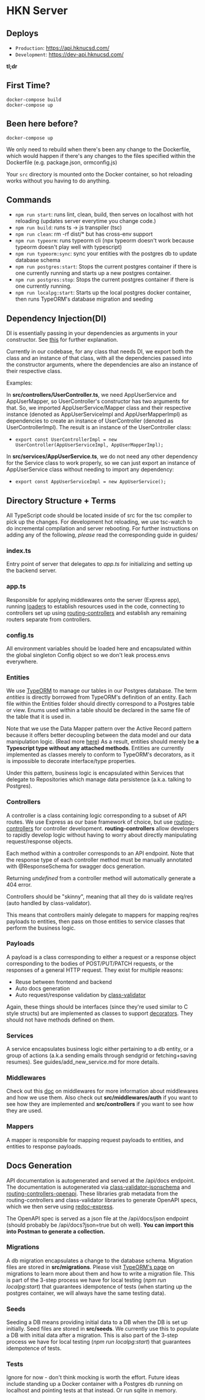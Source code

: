 # HKN Server

## Deploys

- `Production`: https://api.hknucsd.com/
- `Development`: https://dev-api.hknucsd.com/

**tl;dr**

## First Time?

```
docker-compose build
docker-compose up
```

## Been here before?

```
docker-compose up
```

We only need to rebuild when there's been any change to the Dockerfile, which would happen if
there's any changes to the files specified within the Dockerfile (e.g. package.json, ormconfig.js)

Your `src` directory is mounted onto the Docker container, so hot reloading works without you having
to do anything.

## Commands

- `npm run start`: runs lint, clean, build, then serves on localhost with hot reloading (updates server everytime you change code.)
- `npm run build`: runs ts -> js transpiler (tsc)
- `npm run clean`: rm -rf dist/\* but has cross-env support
- `npm run typeorm`: runs typeorm cli (npx typeorm doesn't work because typeorm doesn't play well with typescript)
- `npm run typeorm:sync`: sync your entities with the postgres db to update database schema
- `npm run postgres:start`: Stops the current postgres container if there is one currently running and starts up a new postgres container.
- `npm run postgres:stop`: Stops the current postgres container if there is one currently running.
- `npm run localpg:start`: Starts up the local postgres docker container, then runs TypeORM's database migration and seeding

## Dependency Injection(DI)

DI is essentially passing in your dependencies as arguments in your constructor. See [this](https://www.sarulabs.com/post/2/2018-06-12/what-is-a-dependency-injection-container-and-why-use-one.html) for further explanation.

Currently in our codebase, for any class that needs DI, we export both the class and an instance of that class, with all the dependencies
passed into the constructor arguments, where the dependencies are also an instance of their respective class.

Examples:

In **src/controllers/UserController.ts**, we need AppUserService and AppUserMapper, so UserController's constructor has two arguments
for that. So, we imported AppUserService/Mapper class and their respective instance (denoted as AppUserServiceImpl and AppUserMapperImpl)
as dependencies to create an instance of UserController (denoted as UserControllerImpl). The result is an instance of the UserController
class:

- `export const UserControllerImpl = new UserController(AppUserServiceImpl, AppUserMapperImpl);`

In **src/services/AppUserService.ts**, we do not need any other dependency for the Service class to work properly, so we can just export
an instance of AppUserService class without needing to import any dependency:

- `export const AppUserServiceImpl = new AppUserService();`

## Directory Structure + Terms

All TypeScript code should be located inside of src for the tsc compiler to pick up the changes. For development hot reloading, we use tsc-watch to do incremental compilation and server rebooting. For further instructions on adding any of the following, _please_ read the corresponding guide in guides/

### index.ts

Entry point of server that delegates to _app.ts_ for initializing and setting up the backend server.

### app.ts

Responsible for applying middlewares onto the server (Express app), running [loaders](https://softwareontheroad.com/ideal-nodejs-project-structure/) to establish resources used in the code, connecting to controllers set up using [routing-controllers](https://github.com/typestack/routing-controllers) and establish any remaining routers separate from controllers.

### config.ts

All environment variables should be loaded here and encapsulated within the global singleton Config object so we don't leak process.envs everywhere.

### Entities

We use [TypeORM](https://github.com/typeorm/typeorm) to manage our tables in our Postgres database. The term _entities_ is directly borrowed from TypeORM's definition of an entity. Each file within the Entities folder should directly correspond to a Postgres table or view. Enums used within a table should be declared in the same file of the table that it is used in.

Note that we use the Data Mapper pattern over the Active Record pattern because it offers better decoupling between the data model and our data manipulation logic. (Read more [here](https://github.com/typeorm/typeorm/blob/master/docs/active-record-data-mapper.md)) As a result, entities should merely be **a Typescript type without any attached methods**. Entities are currently implemented as classes merely to conform to TypeORM's decorators, as it is impossible to decorate interface/type properties.

Under this pattern, business logic is encapsulated within Services that delegate to Repositories which manage data persistence (a.k.a. talking to Postgres).

### Controllers

A controller is a class containing logic corresponding to a subset of API routes. We use Express as our base framework of choice, but use [routing-controllers](https://github.com/typestack/routing-controllers) for controller development. **routing-controllers** allow developers to rapidly develop logic without having to worry about directly manipulating request/response objects.

Each method within a controller corresponds to an API endpoint. Note that the response type of each controller method must be manually annotated with @ResponseSchema for swagger docs generation.

Returning _undefined_ from a controller method will automatically generate a 404 error.

Controllers should be "skinny", meaning that all they do is validate req/res (auto handled by class-validator).

This means that controllers mainly delegate to mappers for mapping req/res payloads to entities, then pass on those entities to service classes that perform the business logic.

### Payloads

A payload is a class corresponding to either a request or a response object corresponding to the bodies of POST/PUT/PATCH requests, or the responses of a general HTTP request. They exist for multiple reasons:

- Reuse between frontend and backend
- Auto docs generation
- Auto request/response validation by [class-validator](https://github.com/typestack/class-validator)

Again, these things should be interfaces (since they're used similar to C style structs) but are implemented as classes to support [decorators](https://www.typescriptlang.org/docs/handbook/decorators.html). They should not have methods defined on them.

### Services

A service encapsulates business logic either pertaining to a db entity, or a group of actions (a.k.a sending emails through sendgrid or fetching+saving resumes). See guides/add_new_service.md for more details.

### Middlewares

Check out this [doc](./guides/middlewares/index.md) on middlewares for more information about middlewares and how we use them. Also check out **src/middlewares/auth** if you want to see how they are implemented and **src/controllers** if you want to see how they are used.

### Mappers

A mapper is responsible for mapping request payloads to entities, and entities to response payloads.

## Docs Generation

API documentation is autogenerated and served at the /api/docs endpoint. The documentation is autogenerated via [class-validator-jsonschema](https://github.com/epiphone/class-validator-jsonschema) and [routing-controllers-openapi](https://github.com/epiphone/routing-controllers-openapi). These libraries grab metadata from the routing-controllers and class-validator libraries to generate OpenAPI specs, which we then serve using [redoc-express](https://www.npmjs.com/package/redoc-express).

The OpenAPI spec is served as a json file at the /api/docs/json endpoint (should probably be /api/docs?json=true but oh well). **You can import this into Postman to generate a collection.**

### Migrations

A db migration encapsulates a change to the database schema. Migration files are stored in **src/migrations**. Please visit [TypeORM's page](https://github.com/typeorm/typeorm/blob/master/docs/migrations.md) on migrations to learn more about them and how to write a migration file. This is part of the 3-step process we have for local testing (_npm run localpg:start_) that guarantees idempotence of tests (when starting
up the postgres container, we will always have the same testing data).

### Seeds

Seeding a DB means providing initial data to a DB when the DB is set up initially. Seed files are stored in **src/seeds**. We currently use
this to populate a DB with initial data after a migration. This is also part of the 3-step process we have for local testing (_npm run localpg:start_) that guarantees idempotence of tests.

### Tests

Ignore for now - don't think mocking is worth the effort. Future ideas include standing up a Docker container with a Postgres db running on localhost and pointing tests at that instead. Or run sqlite in memory.

